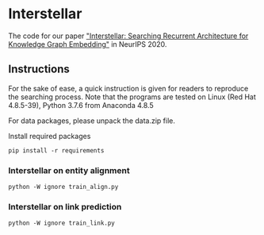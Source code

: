 # Interstellar
The code for our paper ["Interstellar: Searching Recurrent Architecture for Knowledge Graph Embedding"](https://arxiv.org/abs/1911.07132) in NeurIPS 2020.

## Instructions
For the sake of ease, a quick instruction is given for readers to reproduce the searching process.
Note that the programs are tested on Linux (Red Hat 4.8.5-39), Python 3.7.6 from Anaconda 4.8.5

For data packages, please unpack the data.zip file.

Install required packages

    pip install -r requirements

### Interstellar on entity alignment
    
    python -W ignore train_align.py

### Interstellar on link prediction

    python -W ignore train_link.py


